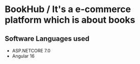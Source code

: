 # BookHub / It's a e-commerce platform which is about books
## Software Languages used
- ASP.NETCORE 7.0
- Angular 16

